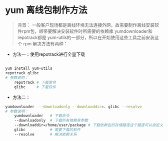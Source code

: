 # yum 离线包制作方法
> 背景： 一般客户现场都是离线环境无法连接外网，故需要制作离线安装软件rpm包，顺带要解决安装软件时所需要的依赖库
> yumdownloader和repotrack都是 yum-utils的一部分，所以在开始使用这些工具之前安装这个 rpm
> 解决方法有两种：
- 方法一：使用repotrack进行全量下载
## 

```bash
yum install yum-utils
repotrack glibc
# 参数说明：
    repotrack # 下载命令
    glibc     # 下载软件
```

- 方法二：
```bash
yumdownloader  --downloadonly --downloaddir=. glibc --resolve
# 参数说明：
    yumdownloader   # 下载命令
    --downloadonly  # 下载所有依赖库参数
    --downloaddir=/home/user/package # 下载依赖包的存储路径这个路径可以自定义
    glibc           # 需要下载的软件
    --resolve       # 解决依赖关系
```
